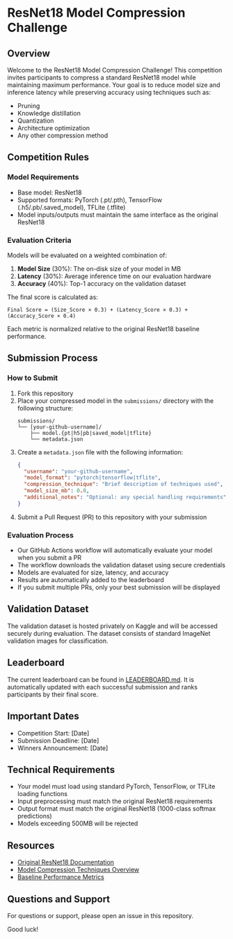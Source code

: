 # ResNet18 Model Compression Challenge

## Overview
Welcome to the ResNet18 Model Compression Challenge! This competition invites participants to compress a standard ResNet18 model while maintaining maximum performance. Your goal is to reduce model size and inference latency while preserving accuracy using techniques such as:

- Pruning
- Knowledge distillation
- Quantization
- Architecture optimization
- Any other compression method

## Competition Rules

### Model Requirements
- Base model: ResNet18
- Supported formats: PyTorch (.pt/.pth), TensorFlow (.h5/.pb/.saved_model), TFLite (.tflite)
- Model inputs/outputs must maintain the same interface as the original ResNet18

### Evaluation Criteria
Models will be evaluated on a weighted combination of:
1. **Model Size** (30%): The on-disk size of your model in MB
2. **Latency** (30%): Average inference time on our evaluation hardware
3. **Accuracy** (40%): Top-1 accuracy on the validation dataset

The final score is calculated as:
```
Final Score = (Size_Score × 0.3) + (Latency_Score × 0.3) + (Accuracy_Score × 0.4)
```

Each metric is normalized relative to the original ResNet18 baseline performance.

## Submission Process

### How to Submit
1. Fork this repository
2. Place your compressed model in the `submissions/` directory with the following structure:
   ```
   submissions/
   └── [your-github-username]/
       ├── model.{pt|h5|pb|saved_model|tflite}
       └── metadata.json
   ```
3. Create a `metadata.json` file with the following information:
   ```json
   {
     "username": "your-github-username",
     "model_format": "pytorch|tensorflow|tflite",
     "compression_technique": "Brief description of techniques used",
     "model_size_mb": 0.0,
     "additional_notes": "Optional: any special handling requirements"
   }
   ```
4. Submit a Pull Request (PR) to this repository with your submission

### Evaluation Process
- Our GitHub Actions workflow will automatically evaluate your model when you submit a PR
- The workflow downloads the validation dataset using secure credentials
- Models are evaluated for size, latency, and accuracy
- Results are automatically added to the leaderboard
- If you submit multiple PRs, only your best submission will be displayed

## Validation Dataset
The validation dataset is hosted privately on Kaggle and will be accessed securely during evaluation. The dataset consists of standard ImageNet validation images for classification.

## Leaderboard
The current leaderboard can be found in [LEADERBOARD.md](LEADERBOARD.md). It is automatically updated with each successful submission and ranks participants by their final score.

## Important Dates
- Competition Start: [Date]
- Submission Deadline: [Date]
- Winners Announcement: [Date]

## Technical Requirements
- Your model must load using standard PyTorch, TensorFlow, or TFLite loading functions
- Input preprocessing must match the original ResNet18 requirements
- Output format must match the original ResNet18 (1000-class softmax predictions)
- Models exceeding 500MB will be rejected

## Resources
- [Original ResNet18 Documentation](https://pytorch.org/hub/pytorch_vision_resnet/)
- [Model Compression Techniques Overview](https://arxiv.org/abs/1710.09282)
- [Baseline Performance Metrics](BASELINE.md)

## Questions and Support
For questions or support, please open an issue in this repository.

Good luck! 